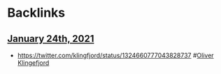 
# Backlinks
## [January 24th, 2021](<January 24th, 2021.md>)
- https://twitter.com/klingfjord/status/1324660777043828737 #[Oliver Klingefjord](<Oliver Klingefjord.md>)

